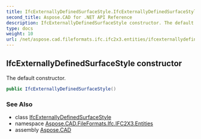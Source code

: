 ```yaml
---
title: IfcExternallyDefinedSurfaceStyle.IfcExternallyDefinedSurfaceStyle
second_title: Aspose.CAD for .NET API Reference
description: IfcExternallyDefinedSurfaceStyle constructor. The default constructor
type: docs
weight: 10
url: /net/aspose.cad.fileformats.ifc.ifc2x3.entities/ifcexternallydefinedsurfacestyle/ifcexternallydefinedsurfacestyle/
---
```

## IfcExternallyDefinedSurfaceStyle constructor

The default constructor.

```csharp
public IfcExternallyDefinedSurfaceStyle()
```

### See Also

* class [IfcExternallyDefinedSurfaceStyle](../)
* namespace [Aspose.CAD.FileFormats.Ifc.IFC2X3.Entities](../../ifcexternallydefinedsurfacestyle/)
* assembly [Aspose.CAD](../../../)


